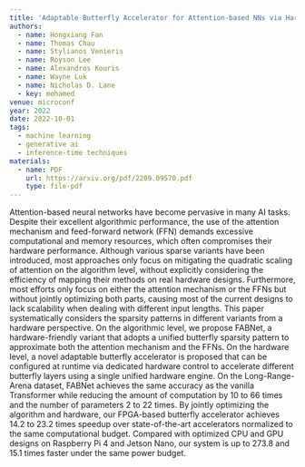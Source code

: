 ```yaml
---
title: 'Adaptable Butterfly Accelerator for Attention-based NNs via Hardware and Algorithm Co-design'
authors:
  - name: Hongxiang Fan
  - name: Thomas Chau
  - name: Stylianos Venieris
  - name: Royson Lee
  - name: Alexandros Kouris
  - name: Wayne Luk
  - name: Nicholas D. Lane
  - key: mohamed
venue: microconf
year: 2022
date: 2022-10-01
tags:
  - machine learning
  - generative ai
  - inference-time techniques
materials:
  - name: PDF
    url: https://arxiv.org/pdf/2209.09570.pdf
    type: file-pdf
---
```

Attention-based neural networks have become pervasive in many AI tasks. Despite their excellent algorithmic performance, the use of the attention mechanism and feed-forward network (FFN) demands excessive computational and memory resources, which often compromises their hardware performance. Although various sparse variants have been introduced, most approaches only focus on mitigating the quadratic scaling of attention on the algorithm level, without explicitly considering the efficiency of mapping their methods on real hardware designs. Furthermore, most efforts only focus on either the attention mechanism or the FFNs but without jointly optimizing both parts, causing most of the current designs to lack scalability when dealing with different input lengths. This paper systematically considers the sparsity patterns in different variants from a hardware perspective. On the algorithmic level, we propose FABNet, a hardware-friendly variant that adopts a unified butterfly sparsity pattern to approximate both the attention mechanism and the FFNs. On the hardware level, a novel adaptable butterfly accelerator is proposed that can be configured at runtime via dedicated hardware control to accelerate different butterfly layers using a single unified hardware engine. On the Long-Range-Arena dataset, FABNet achieves the same accuracy as the vanilla Transformer while reducing the amount of computation by 10 to 66 times and the number of parameters 2 to 22 times. By jointly optimizing the algorithm and hardware, our FPGA-based butterfly accelerator achieves 14.2 to 23.2 times speedup over state-of-the-art accelerators normalized to the same computational budget. Compared with optimized CPU and GPU designs on Raspberry Pi 4 and Jetson Nano, our system is up to 273.8 and 15.1 times faster under the same power budget.
